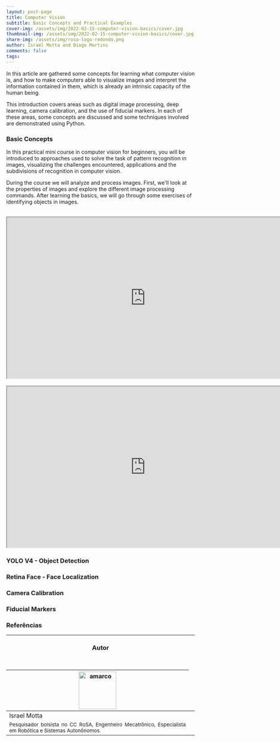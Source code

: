 ```yaml
---
layout: post-page
title: Computer Vision
subtitle: Basic Concepts and Practical Examples
cover-img: /assets/img/2022-02-15-computer-vision-basics/cover.jpg
thumbnail-img: /assets/img/2022-02-15-computer-vision-basics/cover.jpg
share-img: /assets/img/rosa-logo-redondo.png
author: Israel Motta and Diogo Martins
comments: false
tags:
---
```


In this article are gathered some concepts for learning what computer vision is, and how to make computers able to visualize images and interpret the information contained in them, which is already an intrinsic capacity of the human being.

This introduction covers areas such as digital image processing, deep learning, camera calibration, and the use of fiducial markers. In each of these areas, some concepts are discussed and some techniques involved are demonstrated using Python. 


### Basic Concepts

In this practical mini course in computer vision for beginners, you will be introduced to approaches used to solve the task of pattern recognition in images, visualizing the challenges encountered, applications and the subdivisions of recognition in computer vision.

During the course we will analyze and process images. First, we'll look at the properties of images and explore the different image processing commands. After learning the basics, we will go through some exercises of identifying objects in images.


<br>
<iframe src ="https://colab.research.google.com/drive/1llBM5qg1iFfzHuy12C9C9a24Yp47-R8A#scrollTo=PloSELX9lbNB" width='740' height='430' allowfullscreen mozallowfullscreen webkitallowfullscreen></iframe>
<br>

<br>
<iframe src ="https://drive.google.com/file/d/1jIQ0Wfs9NheBQGSKlzipJLbvuGi3efoh/preview" width='740' height='430' allowfullscreen mozallowfullscreen webkitallowfullscreen></iframe>
<br>

### YOLO V4 - Object Detection

### Retina Face - Face Localization

### Camera Calibration

### Fiducial Markers


### Referências


<hr>

<!-- autor -->
<center><h3 class="post-title">Autor</h3><br/></center>
<div class="row">
  <div class="col-xl-8 offset-xl-0 col-lg-4 offset-lg-0 center">
    <table class="table-borderless highlight" style="background: #00000000">
      <thead>
        <tr>
          <th><img src="{{ 'assets/img/people/israelneto-1.png' | relative_url }}" width="100" alt="amarco" class="img-fluid rounded-circle" /></th>
        </tr>
      </thead>
      <tbody>
        <tr class="font-weight-bolder" style="text-align: center margin-top: 0">
          <td>Israel Motta</td>
        </tr>
        <tr style="text-align: center" >
          <td style="vertical-align: top; text-align: justify"><small>Pesquisador bolsista no CC RoSA, Engenheiro Mecatrônico, Especialista em Robótica e Sistemas Autonônomos.</small></td>
          <td></td>
        </tr>
      </tbody>
    </table>
  </div>
</div>

<br>
